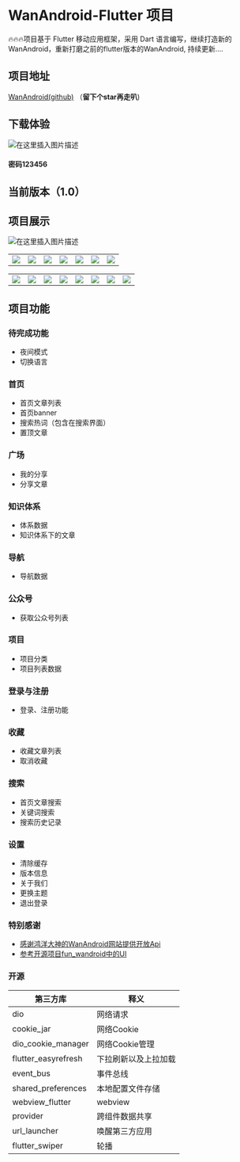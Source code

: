 # WanAndroid-Flutter 项目
🔥🔥🔥项目基于 Flutter 移动应用框架，采用 Dart 语言编写，继续打造新的WanAndroid，重新打磨之前的flutter版本的WanAndroid, 持续更新....
## 项目地址
[WanAndroid(github)](https://github.com/wangjianxiandev/WanAndroidFlutter)  （**留下个star再走叭**)
## 下载体验
![在这里插入图片描述](https://img-blog.csdnimg.cn/20200409142741830.png)
#### 密码123456
## 当前版本（1.0）
## 项目展示

![在这里插入图片描述](https://img-blog.csdnimg.cn/20200409142134382.gif)
<table>
    <tr>
        <td ><center><img src="https://img-blog.csdnimg.cn/20200409142201139.jpg?x-oss-process=image/watermark,type_ZmFuZ3poZW5naGVpdGk,shadow_10,text_aHR0cHM6Ly9ibG9nLmNzZG4ubmV0L3FxXzM5NDI0MTQz,size_16,color_FFFFFF,t_70"></center></td>
        <td ><center><img src="https://img-blog.csdnimg.cn/20200409142211459.jpg?x-oss-process=image/watermark,type_ZmFuZ3poZW5naGVpdGk,shadow_10,text_aHR0cHM6Ly9ibG9nLmNzZG4ubmV0L3FxXzM5NDI0MTQz,size_16,color_FFFFFF,t_70"></center></td>
        <td ><center><img src="https://img-blog.csdnimg.cn/20200409142222888.jpg?x-oss-process=image/watermark,type_ZmFuZ3poZW5naGVpdGk,shadow_10,text_aHR0cHM6Ly9ibG9nLmNzZG4ubmV0L3FxXzM5NDI0MTQz,size_16,color_FFFFFF,t_70"></center></td>
        <td ><center><img src="https://img-blog.csdnimg.cn/20200409142232275.jpg?x-oss-process=image/watermark,type_ZmFuZ3poZW5naGVpdGk,shadow_10,text_aHR0cHM6Ly9ibG9nLmNzZG4ubmV0L3FxXzM5NDI0MTQz,size_16,color_FFFFFF,t_70"></center></td>
        <td ><center><img src="https://img-blog.csdnimg.cn/20200409142241499.jpg?x-oss-process=image/watermark,type_ZmFuZ3poZW5naGVpdGk,shadow_10,text_aHR0cHM6Ly9ibG9nLmNzZG4ubmV0L3FxXzM5NDI0MTQz,size_16,color_FFFFFF,t_70"></center></td>
        <td ><center><img src="https://img-blog.csdnimg.cn/20200409142250428.jpg?x-oss-process=image/watermark,type_ZmFuZ3poZW5naGVpdGk,shadow_10,text_aHR0cHM6Ly9ibG9nLmNzZG4ubmV0L3FxXzM5NDI0MTQz,size_16,color_FFFFFF,t_70"></center></td>
        <td ><center><img src="https://img-blog.csdnimg.cn/20200409142257792.jpg?x-oss-process=image/watermark,type_ZmFuZ3poZW5naGVpdGk,shadow_10,text_aHR0cHM6Ly9ibG9nLmNzZG4ubmV0L3FxXzM5NDI0MTQz,size_16,color_FFFFFF,t_70"></center></td>
    </tr>
</table>
<table>
    <tr>
        <td ><center><img src="https://img-blog.csdnimg.cn/20200410212124253.jpg?x-oss-process=image/watermark,type_ZmFuZ3poZW5naGVpdGk,shadow_10,text_aHR0cHM6Ly9ibG9nLmNzZG4ubmV0L3FxXzM5NDI0MTQz,size_16,color_FFFFFF,t_70"></center></td>
        <td ><center><img src="https://img-blog.csdnimg.cn/20200410212132986.jpg?x-oss-process=image/watermark,type_ZmFuZ3poZW5naGVpdGk,shadow_10,text_aHR0cHM6Ly9ibG9nLmNzZG4ubmV0L3FxXzM5NDI0MTQz,size_16,color_FFFFFF,t_70"></center></td>
        <td ><center><img src="https://img-blog.csdnimg.cn/20200410212141787.jpg?x-oss-process=image/watermark,type_ZmFuZ3poZW5naGVpdGk,shadow_10,text_aHR0cHM6Ly9ibG9nLmNzZG4ubmV0L3FxXzM5NDI0MTQz,size_16,color_FFFFFF,t_70"></center></td>
        <td ><center><img src="https://img-blog.csdnimg.cn/20200410212151600.jpg?x-oss-process=image/watermark,type_ZmFuZ3poZW5naGVpdGk,shadow_10,text_aHR0cHM6Ly9ibG9nLmNzZG4ubmV0L3FxXzM5NDI0MTQz,size_16,color_FFFFFF,t_70"></center></td>
        <td ><center><img src="https://img-blog.csdnimg.cn/20200410212158511.jpg?x-oss-process=image/watermark,type_ZmFuZ3poZW5naGVpdGk,shadow_10,text_aHR0cHM6Ly9ibG9nLmNzZG4ubmV0L3FxXzM5NDI0MTQz,size_16,color_FFFFFF,t_70"></center></td>
        <td ><center><img src="https://img-blog.csdnimg.cn/20200413201527206.jpg?x-oss-process=image/watermark,type_ZmFuZ3poZW5naGVpdGk,shadow_10,text_aHR0cHM6Ly9ibG9nLmNzZG4ubmV0L3FxXzM5NDI0MTQz,size_16,color_FFFFFF,t_70"></center></td>
        <td ><center><img src="https://img-blog.csdnimg.cn/20200413201541390.jpg?x-oss-process=image/watermark,type_ZmFuZ3poZW5naGVpdGk,shadow_10,text_aHR0cHM6Ly9ibG9nLmNzZG4ubmV0L3FxXzM5NDI0MTQz,size_16,color_FFFFFF,t_70"></center></td>
        <td ><center><img src="https://img-blog.csdnimg.cn/20200413201552987.jpg?x-oss-process=image/watermark,type_ZmFuZ3poZW5naGVpdGk,shadow_10,text_aHR0cHM6Ly9ibG9nLmNzZG4ubmV0L3FxXzM5NDI0MTQz,size_16,color_FFFFFF,t_70"></center></td>
    </tr>
</table>
    

## 项目功能
### 待完成功能
- 夜间模式
- 切换语言
### 首页
- 首页文章列表
- 首页banner
- 搜索热词（包含在搜索界面）
- 置顶文章
### 广场
- 我的分享
- 分享文章

### 知识体系
- 体系数据
- 知识体系下的文章

### 导航
- 导航数据

### 公众号
- 获取公众号列表

### 项目
- 项目分类
- 项目列表数据

### 登录与注册
- 登录、注册功能

### 收藏
- 收藏文章列表
- 取消收藏

### 搜索
- 首页文章搜索
- 关键词搜索
- 搜索历史记录

### 设置
- 清除缓存
- 版本信息
- 关于我们
- 更换主题
- 退出登录


### 特别感谢
- [感谢鸿洋大神的WanAndroid网站提供开放Api](https://www.wanandroid.com/)
- [参考开源项目fun_wandroid中的UI ](https://github.com/phoenixsky/fun_android_flutter)

### 开源

| 第三方库 | 释义 |
| --- | --- |
| dio | 网络请求 |
| cookie_jar | 网络Cookie |
| dio_cookie_manager | 网络Cookie管理 |
| flutter_easyrefresh | 下拉刷新以及上拉加载 |
| event_bus | 事件总线 |
| shared_preferences | 本地配置文件存储 |
| webview_flutter | webview |
| provider | 跨组件数据共享 |
| url_launcher |唤醒第三方应用  |
| flutter_swiper | 轮播 |
